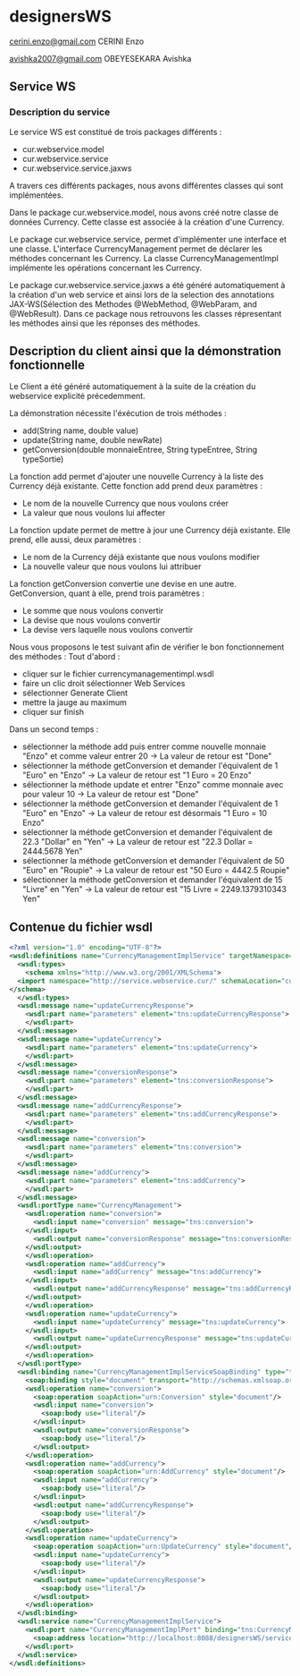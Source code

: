 # designersWS
cerini.enzo@gmail.com CERINI Enzo

avishka2007@gmail.com OBEYESEKARA Avishka

## Service WS
### Description du service

Le service WS est constitué de trois packages différents : 
* cur.webservice.model
* cur.webservice.service
* cur.webservice.service.jaxws

A travers ces différents packages, nous avons différentes classes qui sont implémentées.

Dans le package cur.webservice.model, nous avons créé notre classe de données Currency. 
Cette classe est associée à la création d'une Currency.

Le package cur.webservice.service, permet d'implémenter une interface et une classe.
L'interface CurrencyManagement permet de déclarer les méthodes concernant les Currency.
La classe CurrencyManagementImpl implémente les opérations concernant les Currency.

Le package cur.webservice.service.jaxws a été généré automatiquement à la création d'un web service
et ainsi lors de la selection des annotations JAX-WS(Sélection des Methodes @WebMethod, @WebParam, and @WebResult).
Dans ce package nous retrouvons les classes répresentant les méthodes ainsi que les réponses des méthodes.

## Description du client ainsi que la démonstration fonctionnelle
Le Client a été généré automatiquement à la suite de la création du webservice explicité précedemment.

La démonstration nécessite l'éxécution de trois méthodes :
* add(String name, double value)
* update(String name, double newRate)
* getConversion(double monnaieEntree, String typeEntree, String typeSortie)

La fonction add permet d'ajouter une nouvelle Currency à la liste des Currency déjà existante. Cette fonction add prend deux paramètres :
* Le nom de la nouvelle Currency que nous voulons créer
* La valeur que nous voulons lui affecter

La fonction update permet de mettre à jour une Currency déjà existante. Elle prend, elle aussi, deux paramètres :
* Le nom de la Currency déjà existante que nous voulons modifier
* La nouvelle valeur que nous voulons lui attribuer
 
La fonction getConversion convertie une devise en une autre. GetConversion, quant à elle, prend trois paramètres :
* Le somme que nous voulons convertir
* La devise que nous voulons convertir
* La devise vers laquelle nous voulons convertir

Nous vous proposons le test suivant afin de vérifier le bon fonctionnement des méthodes :
 Tout d'abord :
 * cliquer sur le fichier currencymanagementimpl.wsdl 
 * faire un clic droit sélectionner Web Services  
 * sélectionner Generate Client
 * mettre la jauge au maximum
 * cliquer sur finish
 
 Dans un second temps :
 * sélectionner la méthode add puis entrer comme nouvelle monnaie "Enzo" et comme valeur entrer 20 -> La valeur de retour est "Done"
 * sélectionner la méthode getConversion et demander l'équivalent de 1 "Euro" en "Enzo" -> La valeur de retour est "1 Euro = 20 Enzo"
 * sélectionner la méthode update et entrer "Enzo" comme monnaie avec pour valeur 10 -> La valeur de retour est "Done"
 * sélectionner la méthode getConversion et demander l'équivalent de 1 "Euro" en "Enzo" -> La valeur de retour est désormais "1 Euro = 10 Enzo"
 * sélectionner la méthode getConversion et demander l'équivalent de 22.3 "Dollar" en "Yen" -> La valeur de retour est "22.3 Dollar = 2444.5678 Yen"
 * sélectionner la méthode getConversion et demander l'équivalent de 50 "Euro" en "Roupie" -> La valeur de retour est "50 Euro = 4442.5 Roupie"
 * sélectionner la méthode getConversion et demander l'équivalent de 15 "Livre" en "Yen" -> La valeur de retour est "15 Livre = 2249.1379310343 Yen"
 


## Contenue du fichier wsdl

~~~ xml
<?xml version="1.0" encoding="UTF-8"?>
<wsdl:definitions name="CurrencyManagementImplService" targetNamespace="http://service.webservice.cur/" xmlns:wsdl="http://schemas.xmlsoap.org/wsdl/" xmlns:tns="http://service.webservice.cur/" xmlns:xsd="http://www.w3.org/2001/XMLSchema" xmlns:soap="http://schemas.xmlsoap.org/wsdl/soap/">
  <wsdl:types>
    <schema xmlns="http://www.w3.org/2001/XMLSchema">
  <import namespace="http://service.webservice.cur/" schemaLocation="currencymanagementimpl_schema1.xsd"/>
</schema>
  </wsdl:types>
  <wsdl:message name="updateCurrencyResponse">
    <wsdl:part name="parameters" element="tns:updateCurrencyResponse">
    </wsdl:part>
  </wsdl:message>
  <wsdl:message name="updateCurrency">
    <wsdl:part name="parameters" element="tns:updateCurrency">
    </wsdl:part>
  </wsdl:message>
  <wsdl:message name="conversionResponse">
    <wsdl:part name="parameters" element="tns:conversionResponse">
    </wsdl:part>
  </wsdl:message>
  <wsdl:message name="addCurrencyResponse">
    <wsdl:part name="parameters" element="tns:addCurrencyResponse">
    </wsdl:part>
  </wsdl:message>
  <wsdl:message name="conversion">
    <wsdl:part name="parameters" element="tns:conversion">
    </wsdl:part>
  </wsdl:message>
  <wsdl:message name="addCurrency">
    <wsdl:part name="parameters" element="tns:addCurrency">
    </wsdl:part>
  </wsdl:message>
  <wsdl:portType name="CurrencyManagement">
    <wsdl:operation name="conversion">
      <wsdl:input name="conversion" message="tns:conversion">
    </wsdl:input>
      <wsdl:output name="conversionResponse" message="tns:conversionResponse">
    </wsdl:output>
    </wsdl:operation>
    <wsdl:operation name="addCurrency">
      <wsdl:input name="addCurrency" message="tns:addCurrency">
    </wsdl:input>
      <wsdl:output name="addCurrencyResponse" message="tns:addCurrencyResponse">
    </wsdl:output>
    </wsdl:operation>
    <wsdl:operation name="updateCurrency">
      <wsdl:input name="updateCurrency" message="tns:updateCurrency">
    </wsdl:input>
      <wsdl:output name="updateCurrencyResponse" message="tns:updateCurrencyResponse">
    </wsdl:output>
    </wsdl:operation>
  </wsdl:portType>
  <wsdl:binding name="CurrencyManagementImplServiceSoapBinding" type="tns:CurrencyManagement">
    <soap:binding style="document" transport="http://schemas.xmlsoap.org/soap/http"/>
    <wsdl:operation name="conversion">
      <soap:operation soapAction="urn:Conversion" style="document"/>
      <wsdl:input name="conversion">
        <soap:body use="literal"/>
      </wsdl:input>
      <wsdl:output name="conversionResponse">
        <soap:body use="literal"/>
      </wsdl:output>
    </wsdl:operation>
    <wsdl:operation name="addCurrency">
      <soap:operation soapAction="urn:AddCurrency" style="document"/>
      <wsdl:input name="addCurrency">
        <soap:body use="literal"/>
      </wsdl:input>
      <wsdl:output name="addCurrencyResponse">
        <soap:body use="literal"/>
      </wsdl:output>
    </wsdl:operation>
    <wsdl:operation name="updateCurrency">
      <soap:operation soapAction="urn:UpdateCurrency" style="document"/>
      <wsdl:input name="updateCurrency">
        <soap:body use="literal"/>
      </wsdl:input>
      <wsdl:output name="updateCurrencyResponse">
        <soap:body use="literal"/>
      </wsdl:output>
    </wsdl:operation>
  </wsdl:binding>
  <wsdl:service name="CurrencyManagementImplService">
    <wsdl:port name="CurrencyManagementImplPort" binding="tns:CurrencyManagementImplServiceSoapBinding">
      <soap:address location="http://localhost:8088/designersWS/services/CurrencyManagementImplPort"/>
    </wsdl:port>
  </wsdl:service>
</wsdl:definitions>

~~~
